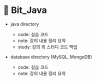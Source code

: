 # 👾 Bit_Java
* java directory
  - code: 실습 코드
  - note: 강의 내용 정리 요약
  - study: 강의 외 스터디 코드 백업

* database directory (MySQL, MongoDB)
  - code: 실습 코드
  - note: 강의 내용 정리 요약
